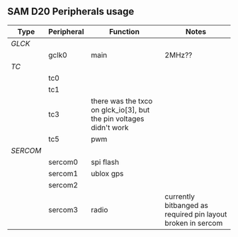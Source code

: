 ## SAM D20 Peripherals usage

| Type | Peripheral | Function | Notes
| --- | --- | --- | ---
|*GLCK*|
||gclk0|main|2MHz??
|*TC*||
||tc0|
||tc1|
||tc3|there was the txco on glck_io[3], but the pin voltages didn't work
||tc5|pwm
|*SERCOM*||
||sercom0|spi flash
||sercom1|ublox gps
||sercom2|
||sercom3|radio|currently bitbanged as required pin layout broken in sercom
